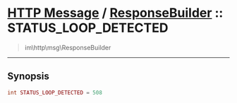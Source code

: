 # [HTTP Message](http.md) / [ResponseBuilder](http-ResponseBuilder.md) :: STATUS_LOOP_DETECTED
 > im\http\msg\ResponseBuilder
____

## Synopsis
```php
int STATUS_LOOP_DETECTED = 508
```
